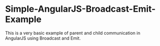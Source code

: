 # Simple-AngularJS-Broadcast-Emit-Example

This is a very basic example of parent and child communication in AngularJS using Broadcast and Emit.
